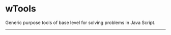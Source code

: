 # wTools

Generic purpose tools of base level for solving problems in Java Script.

_ _ _ _ _ _
















































